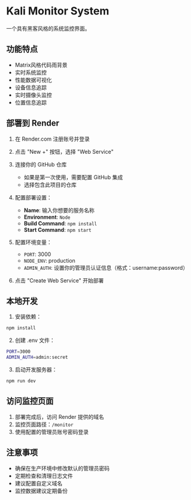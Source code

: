 # Kali Monitor System

一个具有黑客风格的系统监控界面。

## 功能特点

- Matrix风格代码雨背景
- 实时系统监控
- 性能数据可视化
- 设备信息追踪
- 实时摄像头监控
- 位置信息追踪

## 部署到 Render

1. 在 Render.com 注册账号并登录

2. 点击 "New +" 按钮，选择 "Web Service"

3. 连接你的 GitHub 仓库
   - 如果是第一次使用，需要配置 GitHub 集成
   - 选择包含此项目的仓库

4. 配置部署设置：
   - **Name**: 输入你想要的服务名称
   - **Environment**: `Node`
   - **Build Command**: `npm install`
   - **Start Command**: `npm start`

5. 配置环境变量：
   - `PORT`: 3000
   - `NODE_ENV`: production
   - `ADMIN_AUTH`: 设置你的管理员认证信息（格式：username:password）

6. 点击 "Create Web Service" 开始部署

## 本地开发

1. 安装依赖：
```bash
npm install
```

2. 创建 .env 文件：
```bash
PORT=3000
ADMIN_AUTH=admin:secret
```

3. 启动开发服务器：
```bash
npm run dev
```

## 访问监控页面

1. 部署完成后，访问 Render 提供的域名
2. 监控页面路径：`/monitor`
3. 使用配置的管理员账号密码登录

## 注意事项

- 确保在生产环境中修改默认的管理员密码
- 定期检查和清理日志文件
- 建议配置自定义域名
- 监控数据建议定期备份 
